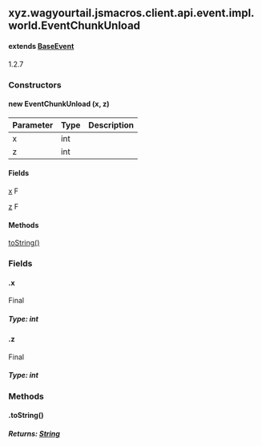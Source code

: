 

xyz.wagyourtail.jsmacros.client.api.event.impl.world.EventChunkUnload
---------------------------------------------------------------------

#### extends [BaseEvent](1.9.2/xyz/wagyourtail/jsmacros/core/event/BaseEvent.html)

1.2.7

### Constructors

#### new EventChunkUnload (x, z)

| Parameter | Type | Description |
|---|---|---|
| x | int |  |
| z | int |  |



#### Fields

[x](1.9.2/)
F


[z](1.9.2/)
F



#### Methods

[toString()](#toString-)



### Fields

#### .x

Final

##### Type: int



#### .z

Final

##### Type: int



### Methods

#### .toString()


##### Returns: [String](https://docs.oracle.com/javase/8/docs/api/index.html?java/lang/String.html)




